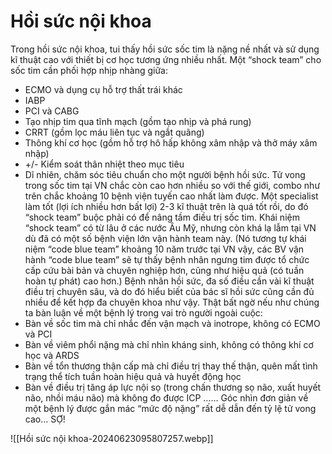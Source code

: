 # Hồi sức nội khoa
Trong hồi sức nội khoa, tui thấy hồi sức sốc tim là nặng nề nhất và sử dụng kĩ thuật cao với thiết bị cơ học tương ứng nhiều nhất. Một “shock team” cho sốc tim cần phối hợp nhịp nhàng giữa:
- ECMO và dụng cụ hỗ trợ thất trái khác
- IABP
- PCI và CABG
- Tạo nhịp tim qua tĩnh mạch (gồm tạo nhịp và phá rung)
- CRRT (gồm lọc máu liên tục và ngắt quãng)
- Thông khí cơ học (gồm hỗ trợ hô hấp không xâm nhập và thở máy xâm nhập)
- +/- Kiểm soát thân nhiệt theo mục tiêu
- Dĩ nhiên, chăm sóc tiêu chuẩn cho một người bệnh hồi sức.
Tử vong trong sốc tim tại VN chắc còn cao hơn nhiều so với thế giới, combo như trên chắc khoảng 10 bệnh viện tuyến cao nhất làm được. Một specialist làm tốt (lợi ích nhiều hơn bất lợi) 2-3 kĩ thuật trên là quá tốt rồi, do đó “shock team” buộc phải có để nâng tầm điều trị sốc tim.
Khái niệm “shock team” có từ lâu ở các nước Âu Mỹ, nhưng còn khá lạ lẫm tại VN dù đã có một số bệnh viện lớn vận hành team này. (Nó tương tự khái niệm “code blue team” khoảng 10 năm trước tại VN vậy, các BV vận hành “code blue team” sẽ tự thấy bệnh nhân ngưng tim được tổ chức cấp cứu bài bản và chuyên nghiệp hơn, cũng như hiệu quả (có tuần hoàn tự phát) cao hơn.)
Bệnh nhân hồi sức, đa số điều cần vài kĩ thuật điều trị chuyên sâu, và do đó hiểu biết của bác sĩ hồi sức cũng cần đủ nhiều để kết hợp đa chuyên khoa như vậy. Thật bất ngờ nếu như chúng ta bàn luận về một bệnh lý trong vai trò người ngoài cuộc:
- Bàn về sốc tim mà chỉ nhắc đến vận mạch và inotrope, không có ECMO và PCI
- Bàn về viêm phổi nặng mà chỉ nhìn kháng sinh, không có thông khí cơ học và ARDS
- Bàn về tổn thương thận cấp mà chỉ điều trị thay thế thận, quên mất tình trạng thể tích tuần hoàn hiệu quả và huyết động học
- Bàn về điều trị tăng áp lực nội sọ (trong chấn thương sọ não, xuất huyết não, nhồi máu não) mà không đo được ICP
 ……
Góc nhìn đơn giản về một bệnh lý được gắn mác “mức độ nặng” rất dễ dẫn đến tỷ lệ tử vong cao…
SỢ!

![[Hồi sức nội khoa-20240623095807257.webp]]